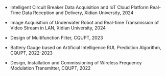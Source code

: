 - Intelligent Circuit Breaker Data Acquisition and IoT Cloud Platform Real-Time Data Reception and Delivery, Xidian University, 2024

- Image Acquisition of Underwater Robot and Real-time Transmission of Video Stream in LAN, Xidian University, 2024

- Design of Multifunction Filter, CQUPT, 2023

- Battery Gauge based on Artificial Intelligence RUL Prediction Algorithm, CQUPT, 2022-2023

- Design, Installation and Commissioning of Wireless Frequency Modulation Transmitter, CQUPT, 2022